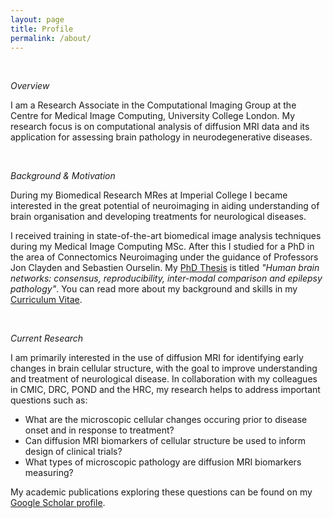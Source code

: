 ```yaml
---
layout: page
title: Profile
permalink: /about/
---
```


<br/>

<em>Overview</em>

I am a Research Associate in the Computational Imaging Group at the Centre for Medical Image Computing, University College London. My research focus is on computational analysis of diffusion MRI data and its application for assessing brain pathology in neurodegenerative diseases.

<br/>

<em>Background & Motivation</em>

During my Biomedical Research MRes at Imperial College I became interested in the great potential of neuroimaging in aiding understanding of brain organisation and developing treatments for neurological diseases. 

I received training in state-of-the-art biomedical image analysis techniques during my Medical Image Computing MSc. After this I studied for a PhD in the area of Connectomics Neuroimaging under the guidance of Professors Jon Clayden and Sebastien Ourselin. My [PhD Thesis][phd-thesis-link] is titled <em>"Human brain networks: consensus, reproducibility, inter-modal comparison and epilepsy pathology"</em>. You can read more about my background and skills in my <a href="ChrisParker_CV.pdf">Curriculum Vitae</a>.

<br/>

<em>Current Research</em>

I am primarily interested in the use of diffusion MRI for identifying early changes in brain cellular structure, with the goal to improve understanding and treatment of neurological disease. In collaboration with my colleagues in CMIC, DRC, POND and the HRC, my research helps to address important questions such as: 
- What are the microscopic cellular changes occuring prior to disease onset and in response to treatment? 
- Can diffusion MRI biomarkers of cellular structure be used to inform design of clinical trials?
- What types of microscopic pathology are diffusion MRI biomarkers measuring? 

My academic publications exploring these questions can be found on my [Google Scholar profile][google-scholar].


[phd-thesis-link]: https://discovery.ucl.ac.uk/id/eprint/1535334/
[google-scholar]: https://scholar.google.com/citations?user=JkLjt2cAAAAJ&hl=en&oi=sra


